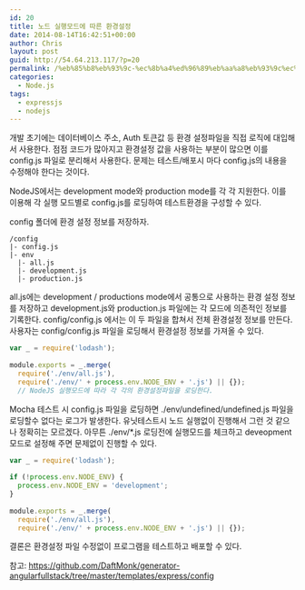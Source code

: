 ```yaml
---
id: 20
title: 노드 실행모드에 따른 환경설정
date: 2014-08-14T16:42:51+00:00
author: Chris
layout: post
guid: http://54.64.213.117/?p=20
permalink: /%eb%85%b8%eb%93%9c-%ec%8b%a4%ed%96%89%eb%aa%a8%eb%93%9c%ec%97%90-%eb%94%b0%eb%a5%b8-%ed%99%98%ea%b2%bd%ec%84%a4%ec%a0%95/
categories:
  - Node.js
tags:
  - expressjs
  - nodejs
---
```

개발 초기에는 데이터베이스 주소, Auth 토큰값 등 환경 설정파일을 직접 로직에 대입해서 사용한다. 
점점 코드가 많아지고 환경설정 값을 사용하는 부분이 많으면 이를 config.js 파일로 분리해서 사용한다. 
문제는 테스트/배포시 마다 config.js의 내용을 수정해야 한다는 것이다.

NodeJS에서는 development mode와 production mode를 각 각 지원한다. 
이를 이용해 각 실행 모드별로 config.js를 로딩하여 테스트환경을 구성할 수 있다.

config 폴더에 환경 설정 정보를 저장하자.

```
/config
|- config.js
|- env
  |- all.js
  |- development.js
  |- production.js
```

all.js에는 development / productions mode에서 공통으로 사용하는 환경 설정 정보를 저장하고 
development.js와 production.js 파일에는 각 모드에 의존적인 정보를 기록한다. 
config/config.js 에서는 이 두 파일을 합쳐서 전체 환경설정 정보를 만든다. 
사용자는 config/config.js 파일을 로딩해서 환경설정 정보를 가져올 수 있다.

```javascript
var _ = require('lodash');
 
module.exports = _.merge(
  require('./env/all.js'),
  require('./env/' + process.env.NODE_ENV + '.js') || {});
  // NodeJS 실행모드에 따라 각 각의 환경설정파일을 로딩한다.
```

Mocha 테스트 시 config.js 파일을 로딩하면 ./env/undefined/undefined.js 파일을 로딩할수 없다는 로그가 발생한다. 
유닛테스트시 노드 실행없이 진행해서 그런 것 같으나 정확히는 모르겠다. 
아무튼 ./env/*.js 로딩전에 실행모드를 체크하고 deveopment모드로 설정해 주면 문제없이 진행할 수 있다.

```javascript
var _ = require('lodash');
 
if (!process.env.NODE_ENV) {
  process.env.NODE_ENV = 'development';
}
 
module.exports = _.merge(
  require('./env/all.js'),
  require('./env/' + process.env.NODE_ENV + '.js') || {});
```

결론은 환경설정 파일 수정없이 프로그램을 테스트하고 배포할 수 있다.

참고: <a href="https://github.com/DaftMonk/generator-angular-fullstack/tree/master/templates/express/config" rel="nofollow">https://github.com/DaftMonk/generator-angular</a><a href="https://github.com/DaftMonk/generator-angular-fullstack/tree/master/templates/express/config" rel="nofollow">fullstack/tree/master/templates/express/config</a>